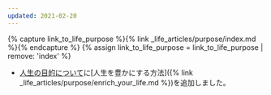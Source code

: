 ```yaml
---
updated: 2021-02-20
---
```

{% capture link_to_life_purpose %}{% link _life_articles/purpose/index.md %}{% endcapture %}
{% assign link_to_life_purpose = link_to_life_purpose | remove: 'index' %}

- [人生の目的について]({{link_to_life_purpose}})に[人生を豊かにする方法]({% link _life_articles/purpose/enrich_your_life.md %})を追加しました。
